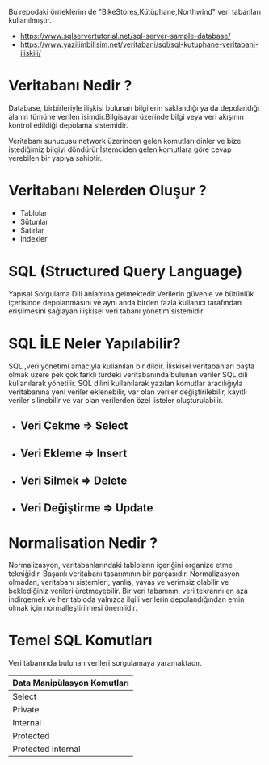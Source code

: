 Bu repodaki örneklerim de "BikeStores,Kütüphane,Northwind" veri tabanları kullanılmıştır.

* https://www.sqlservertutorial.net/sql-server-sample-database/
* https://www.yazilimbilisim.net/veritabani/sql/sql-kutuphane-veritabani-iliskili/


# Veritabanı Nedir ?
Database, birbirleriyle ilişkisi bulunan bilgilerin saklandığı ya da depolandığı alanın tümüne verilen isimdir.Bilgisayar üzerinde bilgi veya veri akışının kontrol edildiği depolama sistemidir.

Veritabanı sunucusu network üzerinden gelen komutları dinler ve bize istediğimiz bilgiyi döndürür.İstemciden gelen komutlara göre cevap verebilen bir yapıya sahiptir.

# Veritabanı Nelerden Oluşur ?
* Tablolar
* Sütunlar
* Satırlar
* Indexler

# SQL (Structured Query Language)
Yapısal Sorgulama Dili anlamına gelmektedir.Verilerin güvenle ve bütünlük içerisinde depolanmasını ve aynı anda birden fazla kullanıcı tarafından erişilmesini sağlayan ilişkisel veri tabanı yönetim sistemidir.

 # SQL İLE Neler Yapılabilir?
SQL ,veri yönetimi amacıyla kullanılan bir dildir. İlişkisel veritabanları başta olmak üzere pek çok farklı türdeki veritabanında bulunan veriler SQL dili kullanılarak yönetilir. SQL dilini kullanılarak yazılan komutlar aracılığıyla veritabanına yeni veriler eklenebilir, var olan veriler değiştirilebilir, kayıtlı veriler silinebilir ve var olan verilerden özel listeler oluşturulabilir.

* ## Veri Çekme => Select      
* ## Veri Ekleme => Insert
* ## Veri Silmek => Delete
* ## Veri Değiştirme => Update

# Normalisation Nedir ?
Normalizasyon, veritabanlarındaki tabloların içeriğini organize etme tekniğidir. Başarılı veritabanı tasarımının bir parçasıdır. Normalizasyon olmadan, veritabanı sistemleri; yanlış, yavaş ve verimsiz olabilir ve beklediğiniz verileri üretmeyebilir.
Bir veri tabanının, veri tekrarını en aza indirgemek ve her tabloda yalnızca ilgili verilerin depolandığından emin olmak için normalleştirilmesi önemlidir.


# Temel SQL Komutları 
Veri tabanında bulunan verileri sorgulamaya yaramaktadır.

Data Manipülasyon Komutları | 
---------------------|
Select | Her yerden erişilebilir.
 Private | Sadece tanımlandığı sınıf içerisinden erişilebilir.            
 Internal| Sadece bulunduğu projede erişilebilir.
 Protected |Sadece tanımlandığı sınıfta ya da o sınıfı miras alan sınıflardan erişilebilir.
 Protected Internal|Sadece tanımlandığı sınıfta ya da o sınıfı miras alan sınıflardan erişilebilir.Ayrıca tanımlamanın aynı projede olma şartı yoktur.Protected'dan farkı budur.








